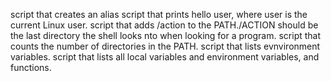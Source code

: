 script that creates an alias
script that prints hello user, where user is the current Linux user.
script that adds /action to the PATH./ACTION should be the last directory the shell looks nto when looking for a program.
script that counts the number of directories in the PATH.
script that lists evnvironment variables.
script that lists all local variables and environment variables, and functions.
